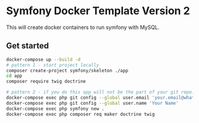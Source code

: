 # Symfony Docker Template Version 2

This will create docker containers to run symfony with MySQL. 

## Get started

```bash
docker-compose up --build -d
# pattern 1 - start project locally
composer create-project symfony/skeleton ./app
cd app
composer require twig doctrine

# pattern 2 - if you do this app will not be the part of your git repo. pattern 1 is probably better
docker-compose exec php git config --global user.email 'your.email@whatever.com'
docker-compose exec php git config --global user.name 'Your Name'
docker-compose exec php symfony new .
docker-compose exec php composer req maker doctrine twig
```
